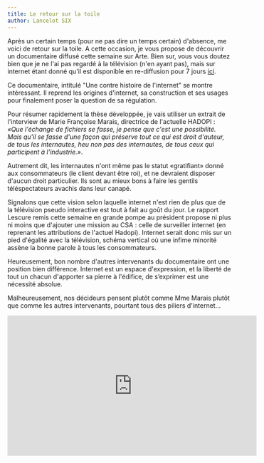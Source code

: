 ```yaml
---
title: Le retour sur la toile
author: Lancelot SIX
---
```

Après un certain temps (pour ne pas dire un temps certain) d'absence, me voici de retour sur la toile. A cette occasion, je vous propose de découvrir un documentaire diffusé cette semaine sur Arte. Bien sur, vous vous doutez bien que je ne l'ai pas regardé à la télévision (n'en ayant pas), mais sur internet étant donné qu'il est disponible en re-diffusion pour 7 jours [ici](http://videos.arte.tv/fr/videos/une-contre-histoire-de-l-internet--7495632.html).

Ce documentaire, intitulé "Une contre histoire de l'internet" se montre intéressant. Il reprend les origines d'internet, sa construction et ses usages pour finalement poser la question de sa régulation.

Pour résumer rapidement la thèse développée, je vais utiliser un extrait de l'interview de Marie Françoise Marais, directrice de l'actuelle HADOPI : *«Que l'échange de fichiers se fasse, je pense que c'est une possibilité. Mais qu'il se fasse d'une façon qui préserve tout ce qui est droit d'auteur, de tous les internautes, heu non pas des internautes, de tous ceux qui participent à l'industrie.»*.

Autrement dit, les internautes n'ont même pas le statut «gratifiant» donné aux consommateurs (le client devant être roi), et ne devraient disposer d'aucun droit particulier. Ils sont au mieux bons à faire les gentils téléspectateurs avachis dans leur canapé.

Signalons que cette vision selon laquelle internet n'est rien de plus que de la télévision pseudo interactive est tout à fait au goût du jour. Le rapport Lescure remis cette semaine en grande pompe au président propose ni plus ni moins que d'ajouter une mission au CSA : celle de surveiller internet (en reprenant les attributions de l'actuel Hadopi). Internet serait donc mis sur un pied d'égalité avec la télévision, schéma vertical où une infime minorité assène la bonne parole à tous les consommateurs.

Heureusement, bon nombre d'autres intervenants du documentaire ont une position bien différence. Internet est un espace d'expression, et la liberté de tout un chacun d'apporter sa pierre à l'édifice, de s’exprimer est une nécessité absolue.

Malheureusement, nos décideurs pensent plutôt comme Mme Marais plutôt que comme les autres intervenants, pourtant tous des piliers d'internet...

<center>
<iframe width="560" height="315" src="http://www.youtube.com/embed/tztUbIPb5oQ" frameborder="0" allowfullscreen></iframe>
</center>
